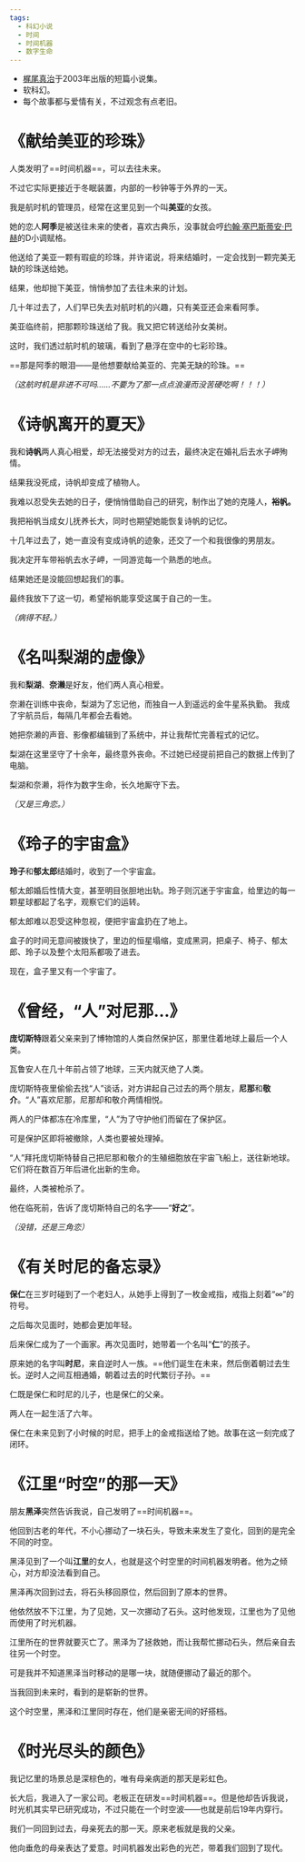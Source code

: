 ```yaml
---
tags:
  - 科幻小说
  - 时间
  - 时间机器
  - 数字生命
---
```

- [梶尾真治](梶尾真治.md)于2003年出版的短篇小说集。
- 软科幻。
- 每个故事都与爱情有关，不过观念有点老旧。

# 《献给美亚的珍珠》

人类发明了==时间机器==，可以去往未来。

不过它实际更接近于冬眠装置，内部的一秒钟等于外界的一天。

我是航时机的管理员，经常在这里见到一个叫**美亚**的女孩。

她的恋人**阿季**是被送往未来的使者，喜欢古典乐，没事就会哼[约翰·塞巴斯蒂安·巴赫](约翰·塞巴斯蒂安·巴赫.md)的D小调赋格。

他送给了美亚一颗有瑕疵的珍珠，并许诺说，将来结婚时，一定会找到一颗完美无缺的珍珠送给她。

结果，他却抛下美亚，悄悄参加了去往未来的计划。

几十年过去了，人们早已失去对航时机的兴趣，只有美亚还会来看阿季。

美亚临终前，把那颗珍珠送给了我。我又把它转送给孙女美树。

这时，我们透过航时机的玻璃，看到了悬浮在空中的七彩珍珠。

==那是阿季的眼泪——是他想要献给美亚的、完美无缺的珍珠。==

*（这航时机是非进不可吗……不要为了那一点点浪漫而没苦硬吃啊！！！）*

# 《诗帆离开的夏天》

我和**诗帆**两人真心相爱，却无法接受对方的过去，最终决定在婚礼后去水子岬殉情。

结果我没死成，诗帆却变成了植物人。

我难以忍受失去她的日子，便悄悄借助自己的研究，制作出了她的克隆人，**裕帆。**

我把裕帆当成女儿抚养长大，同时也期望她能恢复诗帆的记忆。

十几年过去了，她一直没有变成诗帆的迹象，还交了一个和我很像的男朋友。

我决定开车带裕帆去水子岬，一同游览每一个熟悉的地点。

结果她还是没能回想起我们的事。

最终我放下了这一切，希望裕帆能享受这属于自己的一生。

*（病得不轻。）*

# 《名叫梨湖的虚像》

我和**梨湖**、**奈濑**是好友，他们两人真心相爱。

奈濑在训练中丧命，梨湖为了忘记他，而独自一人到遥远的金牛星系执勤。
我成了宇航员后，每隔几年都会去看她。

她把奈濑的声音、影像都编辑到了系统中，并让我帮忙完善程式的记忆。

梨湖在这里坚守了十余年，最终意外丧命。不过她已经提前把自己的数据上传到了电脑。

梨湖和奈濑，将作为数字生命，长久地厮守下去。

*（又是三角恋。）*

# 《玲子的宇宙盒》

**玲子**和**郁太郎**结婚时，收到了一个宇宙盒。

郁太郎婚后性情大变，甚至明目张胆地出轨。玲子则沉迷于宇宙盒，给里边的每一颗星球都起了名字，观察它们的运转。

郁太郎难以忍受这种忽视，便把宇宙盒扔在了地上。

盒子的时间无意间被拨快了，里边的恒星塌缩，变成黑洞，把桌子、椅子、郁太郎、玲子以及整个太阳系都吸了进去。

现在，盒子里又有一个宇宙了。

# 《曾经，“人”对尼那…》

**庞切斯特**跟着父亲来到了博物馆的人类自然保护区，那里住着地球上最后一个人类。

瓦鲁安人在几十年前占领了地球，三天内就灭绝了人类。

庞切斯特夜里偷偷去找“人”谈话，对方讲起自己过去的两个朋友，**尼那**和**敬介**。“人”喜欢尼那，尼那却和敬介两情相悦。

两人的尸体都冻在冷库里，“人”为了守护他们而留在了保护区。

可是保护区即将被撤除，人类也要被处理掉。

“人”拜托庞切斯特替自己把尼那和敬介的生殖细胞放在宇宙飞船上，送往新地球。它们将在数百万年后进化出新的生命。

最终，人类被枪杀了。

他在临死前，告诉了庞切斯特自己的名字——“**好之**”。

*（没错，还是三角恋）*

# 《有关时尼的备忘录》

**保仁**在三岁时碰到了一个老妇人，从她手上得到了一枚金戒指，戒指上刻着“∞”的符号。

之后每次见面时，她都会更加年轻。

后来保仁成为了一个画家。再次见面时，她带着一个名叫“**仁**”的孩子。

原来她的名字叫**时尼**，来自逆时人一族。==他们诞生在未来，然后倒着朝过去生长。逆时人之间互相通婚，朝着过去的时代繁衍子孙。==

仁既是保仁和时尼的儿子，也是保仁的父亲。

两人在一起生活了六年。

保仁在未来见到了小时候的时尼，把手上的金戒指送给了她。故事在这一刻完成了闭环。

# 《江里“时空”的那一天》

朋友**黑泽**突然告诉我说，自己发明了==时间机器==。

他回到古老的年代，不小心挪动了一块石头，导致未来发生了变化，回到的是完全不同的时空。

黑泽见到了一个叫**江里**的女人，也就是这个时空里的时间机器发明者。他为之倾心，对方却没法看到自己。

黑泽再次回到过去，将石头移回原位，然后回到了原本的世界。

他依然放不下江里，为了见她，又一次挪动了石头。这时他发现，江里也为了见他而使用了时光机器。

江里所在的世界就要灭亡了。黑泽为了拯救她，而让我帮忙挪动石头，然后亲自去往另一个时空。

可是我并不知道黑泽当时移动的是哪一块，就随便挪动了最近的那个。

当我回到未来时，看到的是崭新的世界。

这个时空里，黑泽和江里同时存在，他们是亲密无间的好搭档。

# 《时光尽头的颜色》

我记忆里的场景总是深棕色的，唯有母亲病逝的那天是彩虹色。

长大后，我进入了一家公司。老板正在研发==时间机器==。但是他却告诉我说，时光机其实早已研究成功，不过只能在一个时空波——也就是前后19年内穿行。

我们一同回到过去，母亲死去的那一天。原来老板就是我的父亲。

他向垂危的母亲表达了爱意。时间机器发出彩色的光芒，带着我们回到了现代。